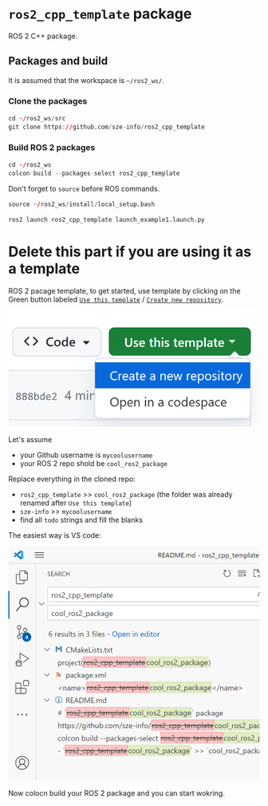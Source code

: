 # `ros2_cpp_template` package
ROS 2 C++ package.
## Packages and build

It is assumed that the workspace is `~/ros2_ws/`.

### Clone the packages
``` r
cd ~/ros2_ws/src
git clone https://github.com/sze-info/ros2_cpp_template
```

### Build ROS 2 packages
``` r
cd ~/ros2_ws
colcon build --packages-select ros2_cpp_template
```

Don't forget to `source` before ROS commands.

``` r
source ~/ros2_ws/install/local_setup.bash
```

``` r
ros2 launch ros2_cpp_template launch_example1.launch.py
```

# Delete this part if you are using it as a template

ROS 2 pacage template, to get started, use template by clicking on the Green button labeled [`Use this template`](https://github.com/sze-info/ros2_cpp_template/generate) / [`Create new repository`](https://github.com/sze-info/ros2_cpp_template/generate). 

![](img/use_this_template01.png)


Let's assume 
- your Github username is `mycoolusername`
- your ROS 2 repo shold be `cool_ros2_package`

Replace everything in the cloned repo:

- `ros2_cpp_template` >> `cool_ros2_package` (the folder was already renamed after `Use this template`)
- `sze-info` >> `mycoolusername`
- find all `todo` strings and fill the blanks

The easiest way is VS code:

![](img/replace01.png)

Now colocn build your ROS 2 package and you can start wokring.